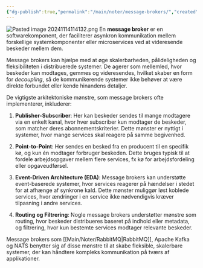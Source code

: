 ```yaml
---
{"dg-publish":true,"permalink":"/main/noter/message-brokers/","created":"2024-11-13T08:04:32.981+01:00"}
---
```


![Pasted image 20241114114132.png](/img/user/Pasted%20image%2020241114114132.png)
En **message broker** er en softwarekomponent, der faciliterer asynkron kommunikation mellem forskellige systemkomponenter eller microservices ved at videresende beskeder mellem dem. 

Message brokers kan hjælpe med at øge skalerbarheden, pålideligheden og fleksibiliteten i distribuerede systemer. De agerer som mellemled, hvor beskeder kan modtages, gemmes og videresendes, hvilket skaber en form for _decoupling_, så de kommunikerende systemer ikke behøver at være direkte forbundet eller kende hinandens detaljer.

De vigtigste arkitektoniske mønstre, som message brokers ofte implementerer, inkluderer:

1. **Publisher-Subscriber**: Her kan beskeder sendes til mange modtagere via en enkelt kanal, hvor hver subscriber kun modtager de beskeder, som matcher deres abonnementskriterier. Dette mønster er nyttigt i systemer, hvor mange services skal reagere på samme begivenhed.
    
2. **Point-to-Point**: Her sendes en besked fra en producent til en specifik kø, og kun én modtager forbruger beskeden. Dette bruges typisk til at fordele arbejdsopgaver mellem flere services, fx kø for arbejdsfordeling eller opgaveudførsel.
    
3. **Event-Driven Architecture (EDA)**: Message brokers kan understøtte event-baserede systemer, hvor services reagerer på hændelser i stedet for at afhænge af synkrone kald. Dette mønster muliggør løst koblede services, hvor ændringer i en service ikke nødvendigvis kræver tilpasning i andre services.
    
4. **Routing og Filtrering**: Nogle message brokers understøtter mønstre som routing, hvor beskeder distribueres baseret på indhold eller metadata, og filtrering, hvor kun bestemte services modtager relevante beskeder.
    

Message brokers som [[Main/Noter/RabbitMQ\|RabbitMQ]], Apache Kafka og NATS benytter sig af disse mønstre til at skabe fleksible, skalerbare systemer, der kan håndtere kompleks kommunikation på tværs af applikationer.